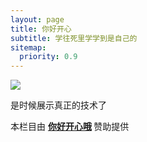 ```yaml
---
layout: page
title: 你好开心
subtitle: 学往死里学学到是自己的
sitemap:
  priority: 0.9
---
```


<img src="{{ '/assets/img/pudhina.jpg' | prepend: site.baseurl }}" id="about-img">

<div id="describe-text">
	<p>是时候展示真正的技术了</p>
	<p>本栏目由 <strong> <a href="https://github.com/knhash/Pudhina"> 你好开心哦</a> </strong>赞助提供</p>
</div>